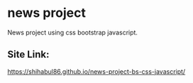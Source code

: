 # news project
News project using css bootstrap javascript.
## Site Link:
 https://shihabul86.github.io/news-project-bs-css-javascript/
